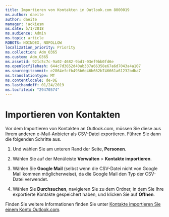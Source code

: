 ```yaml
---
title: Importieren von Kontakten in Outlook.com 8000019
ms.author: daeite
author: daeite
manager: jackiesm
ms.date: 5/1/2018
ms.audience: Admin
ms.topic: article
ROBOTS: NOINDEX, NOFOLLOW
localization_priority: Priority
ms.collection: Adm_O365
ms.custom: Adm_O365
ms.assetid: 921c5c7c-9a02-4682-9bd1-03ef9bb0fd6e
ms.openlocfilehash: 644c7d3652d40ab337a66358e67a6d7043a4a107
ms.sourcegitcommit: e2864efcfb493b6e46b662b746661a61232bdba7
ms.translationtype: MT
ms.contentlocale: de-DE
ms.lasthandoff: 01/24/2019
ms.locfileid: "29470574"
---
```

# <a name="import-contacts"></a>Importieren von Kontakten

Vor dem Importieren von Kontakten an Outlook.com, müssen Sie diese aus Ihrem anderen e-Mail-Anbieter als CSV-Datei exportieren. Führen Sie dann die folgenden Schritte aus.
  
1. Und wählen Sie am unteren Rand der Seite, **Personen**. 
    
2. Wählen Sie auf der Menüleiste **Verwalten** \> **Kontakte importieren**. 
    
3. Wählen Sie **Google Mail** (selbst wenn die CSV-Datei nicht von Google Mail kommen möglicherweise), da die Google Mail den Typ der CSV-Datei verwendet. 
    
4. Wählen Sie **Durchsuchen**, navigieren Sie zu dem Ordner, in dem Sie Ihre exportierte Kontakte gespeichert haben, und klicken Sie auf **Öffnen**. 
    
Finden Sie weitere Informationen finden Sie unter [Kontakte importieren Sie einem Konto Outlook.com](https://go.microsoft.com/fwlink/p/?linkid=873136).
  

